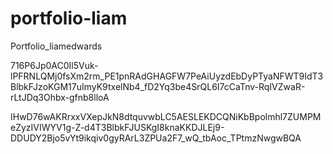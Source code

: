 # portfolio-liam
Portfolio_liamedwards

716P6Jp0AC0Il5Vuk-lPFRNLQMj0fsXm2rm_PE1pnRAdGHAGFW7PeAiUyzdEbDyPTyaNFWT9IdT3BlbkFJzoKGM17uImyK9txelNb4_fD2Yq3be4SrQL6I7cCaTnv-RqIVZwaR-rLtJDq3Ohbx-gfnb8lloA



IHwD76wAKRrxxVXepJkN8dtquvwbLC5AESLEKDCQNiKbBpolmhl7ZUMPMeZyzIVIWYV1g-Z-d4T3BlbkFJUSKgI8knaKKDJLEj9-DDUDY2Bjo5vYt9ikqiv0gyRArL3ZPUa2F7_wQ_tbAoc_TPtmzNwgwBQA

